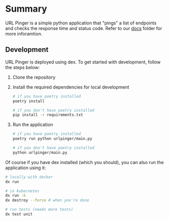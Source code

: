 # Summary

URL Pinger is a simple python application that "pings" a list of endpoints and checks the response time and status code. Refer to our [docs](docs/) folder for more inforamtion.

## Development

URL Pinger is deployed using dex. To get started with development, follow the steps below:

1. Clone the repository
2. Install the required dependencies for local development

   ```bash
   # if you have poetry installed
   poetry install

   # if you don't have poetry installed
   pip install -r requirements.txt
   ```

3. Run the application

   ```bash
   # if you have poetry installed
   poetry run python urlpinger/main.py

   # if you don't have poetry installed
   python urlpinger/main.py
   ```

Of course if you have dex installed (which you should), you can also run the application using it:

```bash
# locally with docker
dx run

# in kubernetes
dx run -k
dx destroy --force # when you're done

# run tests (needs more tests)
dx test unit
```

